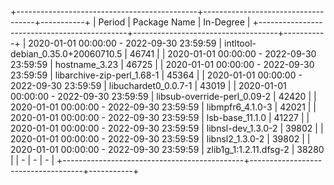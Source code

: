 +---------------------------------------------+------------------------------------+-----------+
|                    Period                   |            Package Name            | In-Degree |
+---------------------------------------------+------------------------------------+-----------+
| 2020-01-01 00:00:00  -  2022-09-30 23:59:59 |  intltool-debian_0.35.0+20060710.5 |   46741   |
| 2020-01-01 00:00:00  -  2022-09-30 23:59:59 |            hostname_3.23           |   46725   |
| 2020-01-01 00:00:00  -  2022-09-30 23:59:59 |     libarchive-zip-perl_1.68-1     |   45364   |
| 2020-01-01 00:00:00  -  2022-09-30 23:59:59 |        libuchardet0_0.0.7-1        |   43019   |
| 2020-01-01 00:00:00  -  2022-09-30 23:59:59 |     libsub-override-perl_0.09-2    |   42420   |
| 2020-01-01 00:00:00  -  2022-09-30 23:59:59 |          libmpfr6_4.1.0-3          |   42021   |
| 2020-01-01 00:00:00  -  2022-09-30 23:59:59 |           lsb-base_11.1.0          |   41227   |
| 2020-01-01 00:00:00  -  2022-09-30 23:59:59 |         libnsl-dev_1.3.0-2         |   39802   |
| 2020-01-01 00:00:00  -  2022-09-30 23:59:59 |           libnsl2_1.3.0-2          |   39802   |
| 2020-01-01 00:00:00  -  2022-09-30 23:59:59 |       zlib1g_1:1.2.11.dfsg-2       |   38280   |
|                      -                      |                 -                  |     -     |
+---------------------------------------------+------------------------------------+-----------+